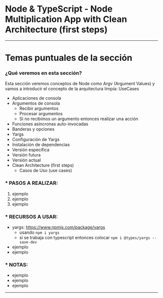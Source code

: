 # Node & TypeScript - Node Multiplication App with Clean Architecture (first steps)

---

# Temas puntuales de la sección

### ¿Qué veremos en esta sección?

Esta sección veremos conceptos de Node como Argv (Argument Values) y vamos a introducir el concepto de la arquitectura limpia: UseCases

- Aplicaciones de consola
- Argumentos de consola
  - Recibir argumentos
  - Procesar argumentos
  - Si no recibimos un argumento entonces realizar una acción
- Funciones asíncronas auto-invocadas
- Banderas y opciones
- Yargs
- Configuración de Yargs
- Instalación de dependencias
- Versión específica
- Versión futura
- Versión actual
- Clean Architecture (first steps)
  - Casos de Uso (use cases)

### \* PASOS A REALIZAR:

1. ejemplo
2. ejemplo
3. ejemplo

### \* RECURSOS A USAR:

- yargs: https://www.npmjs.com/package/yargs
  - usando `npm i yargs`
  - si se trabaja con typescript entonces colocar `npm i @types/yargs --save-dev`
- ejemplo
- ejemplo

### \* NOTAS:

- ejemplo
- ejemplo
- ejemplo

---
